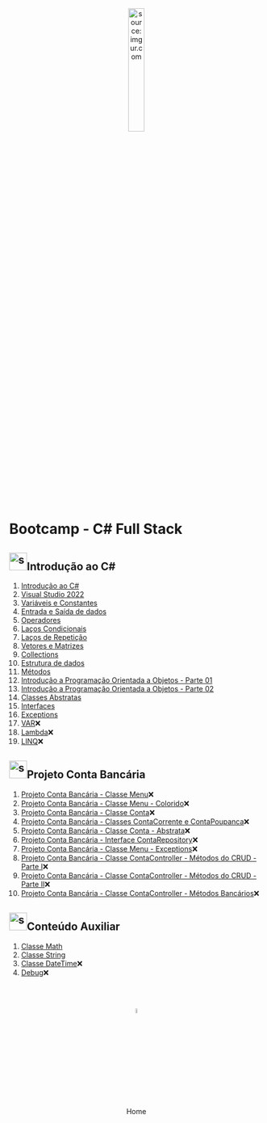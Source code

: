 <div align="center">
    <img src="https://i.imgur.com/DNV9Rxu.png" title="source: imgur.com" width="25%"/>
</div>
<h1>Bootcamp - C# Full Stack </h1>

<h2><img src="https://i.imgur.com/DNV9Rxu.png" title="source: imgur.com" width="35px"/>Introdução ao C#</h2>

1. <a href="01.md">Introdução ao C#</a>
2. <a href="02.md">Visual Studio 2022</a>
3. <a href="03.md">Variáveis e Constantes</a>
4. <a href="04.md">Entrada e Saída de dados</a>
5. <a href="05.md">Operadores</a>
6. <a href="06.md">Laços Condicionais</a>
7. <a href="07.md">Laços de Repetição</a>
8. <a href="08.md">Vetores e Matrizes</a>
9. <a href="09.md">Collections</a>
10. <a href="10.md">Estrutura de dados</a>
11. <a href="11.md">Métodos</a>
12. <a href="12.md">Introdução a Programação Orientada a Objetos - Parte 01</a>
13. <a href="13.md">Introdução a Programação Orientada a Objetos - Parte 02</a>
14. <a href="14.md">Classes Abstratas</a>
15. <a href="15.md">Interfaces</a>
16. <a href="16.md">Exceptions</a>
17. <a href="17.md">VAR</a>❌
18. <a href="18.md">Lambda</a>❌
19. <a href="19.md">LINQ</a>❌

<h2><img src="https://i.imgur.com/DNV9Rxu.png" title="source: imgur.com" width="35px"/>Projeto Conta Bancária</h2>

1. <a href="pr01.md">Projeto Conta Bancária - Classe Menu</a>❌
2. <a href="pr02.md">Projeto Conta Bancária - Classe Menu - Colorido</a>❌
3. <a href="pr03.md">Projeto Conta Bancária - Classe Conta</a>❌
4. <a href="pr04.md">Projeto Conta Bancária - Classes ContaCorrente e ContaPoupanca</a>❌
5. <a href="pr05.md">Projeto Conta Bancária - Classe Conta - Abstrata</a>❌
6. <a href="pr06.md">Projeto Conta Bancária - Interface ContaRepository</a>❌
7. <a href="pr07.md">Projeto Conta Bancária - Classe Menu - Exceptions</a>❌
8. <a href="pr08.md">Projeto Conta Bancária - Classe ContaController - Métodos do CRUD - Parte I</a>❌
9. <a href="pr09.md">Projeto Conta Bancária - Classe ContaController - Métodos do CRUD - Parte II</a>❌
10. <a href="pr10.md">Projeto Conta Bancária - Classe ContaController - Métodos Bancários</a>❌

<h2><img src="https://i.imgur.com/DNV9Rxu.png" title="source: imgur.com" width="35px"/>Conteúdo Auxiliar</h2>

1. <a href="b01.md">Classe Math</a>
2. <a href="b02.md">Classe String</a>
3. <a href="b03.md">Classe DateTime</a>❌
4. <a href="b05.md">Debug</a>❌

<br /><br />
	

<div align="center"><a href="../README.md"><img src="https://i.imgur.com/kfHCxif.png" title="source: imgur.com" width="5%"/></a></div>
<div align="center">Home</div>
